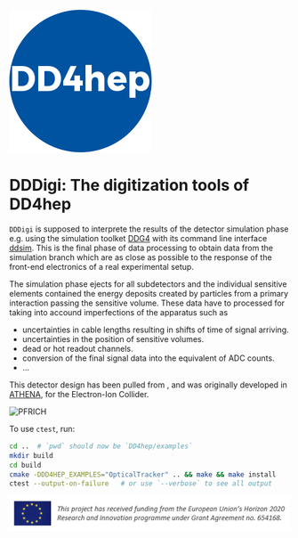 ![DDDigi](../doc/logo_small.png)

DDDigi: The digitization tools of DD4hep
========================================

`DDDigi` is supposed to interprete the results of the detector simulation phase
e.g. using the simulation toolket [DDG4](../DDG4) with its command line interface
[ddsim](../DDG4/python/DDSim).
This is the final phase of data processing to obtain data from the simulation 
branch which are as close as possible to the response of the front-end electronics
of a real experimental setup.

The simulation phase ejects for all subdetectors and the individual 
sensitive elements contained the energy deposits created by particles from a 
primary interaction passing the sensitive volume.
These data have to processed for taking into accound imperfections of the 
apparatus such as 

- uncertainties in cable lengths resulting in shifts of time of signal arriving.
- uncertainties in the position of sensitive volumes.
- dead or hot readout channels.
- conversion of the final signal data into the equivalent of ADC counts.
- ...




This detector design has been pulled from , and was originally developed in
[ATHENA](https://eicweb.phy.anl.gov/EIC/detectors/athena), for the Electron-Ion Collider.

![PFRICH](doc/geometry.png)

To use `ctest`, run:
```bash
cd ..  # `pwd` should now be `DD4hep/examples`
mkdir build
cd build
cmake -DDD4HEP_EXAMPLES="OpticalTracker" .. && make && make install
ctest --output-on-failure   # or use `--verbose` to see all output
```



![HORIZON2020](../doc/usermanuals/DDG4/setup/Horizon2020-grant-logo.png)
